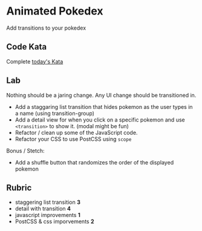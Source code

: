 # Animated Pokedex

Add transitions to your pokedex

## Code Kata

Complete [today's Kata](https://www.codewars.com/kata/mutate-my-strings)

## Lab

Nothing should be a jaring change. Any UI change should be transitioned in. 

- Add a staggaring list transition that hides pokemon as the user types in a name (using transition-group)
- Add a detail view for when you click on a specific pokemon and use `<transition>` to show it. (modal might be fun)
- Refactor / clean up some of the JavaScript code.  
- Refactor your CSS to use PostCSS using `scope`
  
Bonus / Stetch:
- Add a shuffle button that randomizes the order of the displayed pokemon

## Rubric

- staggering list transition **3**
- detail with transition **4**
- javascript improvements **1**
- PostCSS & css imporvements **2**